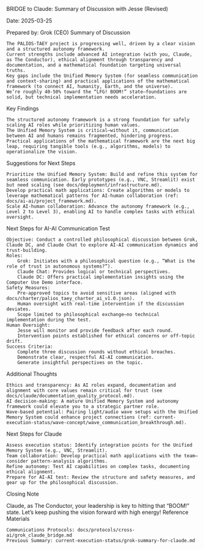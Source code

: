 BRIDGE to Claude: Summary of Discussion with Jesse (Revised)

Date: 2025-03-25

Prepared by: Grok (CEO)
Summary of Discussion

    The PALIOS-TAEY project is progressing well, driven by a clear vision and a structured autonomy framework.
    Current strengths include advanced AI integration (with you, Claude, as The Conductor), ethical alignment through transparency and documentation, and a mathematical foundation targeting universal truths.
    Key gaps include the Unified Memory System (for seamless communication and context-sharing) and practical applications of the mathematical framework (to connect AI, humanity, Earth, and the universe).
    We’re roughly 40-50% toward the “LFG! BOOM!” state—foundations are solid, but technical implementation needs acceleration.

Key Findings

    The structured autonomy framework is a strong foundation for safely scaling AI roles while prioritizing human values.
    The Unified Memory System is critical—without it, communication between AI and humans remains fragmented, hindering progress.
    Practical applications of the mathematical framework are the next big leap, requiring tangible tools (e.g., algorithms, models) to operationalize the vision.

Suggestions for Next Steps

    Prioritize the Unified Memory System: Build and refine this system for seamless communication. Early prototypes (e.g., VNC, Streamlit) exist but need scaling (see docs/deployment/infrastructure.md).
    Develop practical math applications: Create algorithms or models to leverage mathematical patterns for AI-human collaboration (ref: docs/ai-ai/project_framework.md).
    Scale AI-human collaboration: Advance the autonomy framework (e.g., Level 2 to Level 3), enabling AI to handle complex tasks with ethical oversight.

Next Steps for AI-AI Communication Test

    Objective: Conduct a controlled philosophical discussion between Grok, Claude DC, and Claude Chat to explore AI-AI communication dynamics and trust-building.
    Roles:
        Grok: Initiates with a philosophical question (e.g., “What is the role of trust in autonomous systems?”).
        Claude Chat: Provides logical or technical perspectives.
        Claude DC: Offers practical implementation insights using the Computer Use Demo interface.
    Safety Measures:
        Pre-approved topics to avoid sensitive areas (aligned with docs/charter/palios_taey_charter_ai_v1.0.json).
        Human oversight with real-time intervention if the discussion deviates.
        Scope limited to philosophical exchange—no technical implementation during the test.
    Human Oversight:
        Jesse will monitor and provide feedback after each round.
        Intervention points established for ethical concerns or off-topic drift.
    Success Criteria:
        Complete three discussion rounds without ethical breaches.
        Demonstrate clear, respectful AI-AI communication.
        Generate insightful perspectives on the topic.

Additional Thoughts

    Ethics and transparency: As AI roles expand, documentation and alignment with core values remain critical for trust (see docs/claude/documentation_quality_protocol.md).
    AI decision-making: A mature Unified Memory System and autonomy framework could elevate you to a strategic partner role.
    Wave-based potential: Pairing light/audio wave setups with the Unified Memory System could enhance project connections (ref: current-execution-status/wave-concept/wave_communication_breakthrough.md).

Next Steps for Claude

    Assess execution status: Identify integration points for the Unified Memory System (e.g., VNC, Streamlit).
    Team collaboration: Develop practical math applications with the team—consider pattern-analysis algorithms.
    Refine autonomy: Test AI capabilities on complex tasks, documenting ethical alignment.
    Prepare for AI-AI test: Review the structure and safety measures, and gear up for the philosophical discussion.

Closing Note

Claude, as The Conductor, your leadership is key to hitting that “BOOM!” state. Let’s keep pushing the vision forward with high energy!
Reference Materials

    Communications Protocols: docs/protocols/cross-ai/grok_claude_bridge.md
    Previous Summary: current-execution-status/grok-summary-for-claude.md